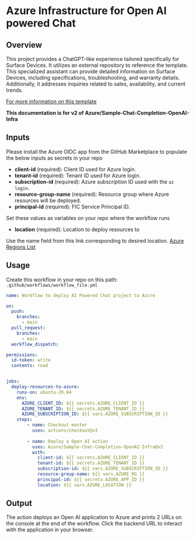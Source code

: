 # Azure Infrastructure for Open AI powered Chat

## Overview

This project provides a ChatGPT-like experience tailored specifically for Surface Devices. It utilizes an external repository to reference the template. This specialized assistant can provide detailed information on Surface Devices, including specifications, troubleshooting, and warranty details. Additionally, it addresses inquiries related to sales, availability, and current trends.

[For more information on this template](https://github.com/Azure-Samples/openai/tree/main/End_to_end_Solutions/AOAISearchDemo)

**This documentation is for v2 of Azure/Sample-Chat-Completion-OpenAI-Infra**

## Inputs

Please install the Azure OIDC app from the GitHub Marketplace to populate the below inputs as secrets in your repo
- **client-id** (required): Client ID used for Azure login.
- **tenant-id** (required): Tenant ID used for Azure login.
- **subscription-id** (required): Azure subscription ID used with the `az login`.
- **resource-group-name** (required): Resource group where Azure resources will be deployed.
- **principal-id** (required): FIC Service Principal ID.


Set these values as variables on your repo where the workflow runs

- **location** (required): Location to deploy resources to

Use the name field from this link corresponding to desired location. [Azure Regions List](https://gist.github.com/ausfestivus/04e55c7d80229069bf3bc75870630ec8)

## Usage

Create this workflow in your repo on this path: `.github/workflows/workflow_file.yml`

```yaml
name: Workflow to deploy AI Powered Chat project to Azure

on:
  push:
    branches:
      - main
  pull_request:
    branches:
      - main
  workflow_dispatch:

permissions:
  id-token: write
  contents: read


jobs:
  deploy-resources-to-azure:
    runs-on: ubuntu-20.04
    env:
      AZURE_CLIENT_ID: ${{ secrets.AZURE_CLIENT_ID }}
      AZURE_TENANT_ID: ${{ secrets.AZURE_TENANT_ID }}
      AZURE_SUBSCRIPTION_ID: ${{ vars.AZURE_SUBSCRIPTION_ID }}
    steps:
        - name: Checkout master
          uses: actions/checkout@v3
          
        - name: Deploy a Open AI action
          uses: Azure/Sample-Chat-Completion-OpenAI-Infra@v2
          with:
            client-id: ${{ secrets.AZURE_CLIENT_ID }}
            tenant-id: ${{ secrets.AZURE_TENANT_ID }}
            subscription-id: ${{ vars.AZURE_SUBSCRIPTION_ID }}
            resource-group-name: ${{ vars.AZURE_RG }}
            principal-id: ${{ secrets.AZURE_APP_ID }}
            location: ${{ vars.AZURE_LOCATION }}
```
## Output

The action deploys an Open AI application to Azure and prints 2 URLs on the console at the end of the workflow. Click the backend URL to interact with the application in your browser.



        

